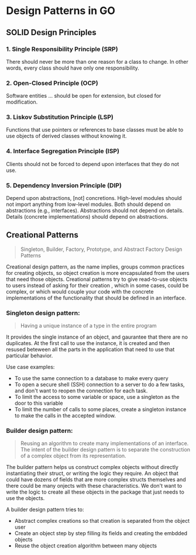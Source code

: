 # Design Patterns in GO
## SOLID Design Principles
### 1. Single Responsibility Principle (SRP)
There should never be more than one reason for a class to change. In other words, every class should have only one responsibility.
### 2. Open-Closed Principle (OCP)
Software entities ... should be open for extension, but closed for modification.
### 3. Liskov Substitution Principle (LSP)
Functions that use pointers or references to base classes must be able to use objects of derived classes without knowing it.
### 4. Interface Segregation Principle (ISP)
Clients should not be forced to depend upon interfaces that they do not use.
### 5. Dependency Inversion Principle (DIP)
Depend upon abstractions, [not] concretions.
High-level modules should not import anything from low-level modules. Both should depend on abstractions (e.g., interfaces).
Abstractions should not depend on details. Details (concrete implementations) should depend on abstractions.


## Creational Patterns 
> Singleton, Builder, Factory, Prototype, and Abstract Factory Design Patterns
 

Creational design pattern, as the name implies, groups common practices for creating objects, so object creation is more encapsulated from the users that need those objects. Creational patterns try to give read-to-use objects to users instead of asking for their creation , which in some cases, could be complex, or which would couple your code with the concrete implementations of the functionality that should be defined in an interface.


### Singleton design pattern:
> Having a unique instance of a type in the entire program

It provides the single instance of an object, and gaurantee that there are no duplicates. At the first call to use the instance, it is created and then resused beteween all the parts in the application that need to use that particular behavior.

Use case examples:
* To use the same connection to a database to make every query
* To open a secure shell (SSH) connection to a server to do a few tasks, and don't want to reopen the connection for each task.
* To limit the access to some variable or space, use a singleton as the door to this variable
* To limit the number of calls to some places, create a singleton instance to make the calls in the accepted window.

### Builder design pattern:
> Reusing an algorithm to create many implementations of an interface. The intent of the builder design pattern is to separate the construction of a complex object from its representation.

The builder pattern helps us construct complex objects without directly instantiating their struct, or writing the logic they require. An object that could have dozens of fields that are more complex structs themselves and there could be many onjects with these characteristics. We don't want to write the logic to create all these objects in the package that just needs to use the objects.

A builder design pattern tries to:
* Abstract complex creations so that creation is separated from the object user
* Create an object step by step filling its fields and creating the embdded objects
* Reuse the object creation algorithm between many objects

